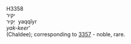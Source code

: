 <body>
  <p>H3358<br>  יקּיר  <br> יַקִּיר  ‎  yaqqı̂yr  <br><i>yak-keer‘ </i><br>(Chaldee); corresponding to <a href="h3357.htm">3357</a>  - noble, rare.<br></p>
 </body>